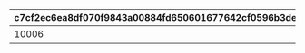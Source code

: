 |c7cf2ec6ea8df070f9843a00884fd650601677642cf0596b3de701e5cb3bc4e7|22521ff6116599d70d52affe3c92788ecf399209a80ee757db66d7bba432c06f|4e1971d2fdc387d738a0ccf66cbfc7d97818582c16bf420c599d47ea32f8f3d7|c7085d270f5732fc48f91cbe1030cbd0a0b81b5485655cedf9b6fb01721e4e18|72fdfc1c57d30438da36d323abedbdb375b997ce21d97259ba807aa70ff39d69|93c2275020c91f6c5f96765bc3f679da74fbfab3776e67857e620eee402edc1b|4db11d8be88b93493b63531a36d78e59c930c266fa067d1d2bc9d7dad002f9d6|d4309384ef6761124b3228c81dec57ea9be6a19b535f16c6042979606760ac5f|5209649aaa7f24db4c7df9152340849a046252196bbfbf8a99ffec5adeafc0ca|819652edb57ec6a93ae73696e8386b2175bf2be6d2360fed1ae9f9e530973674|07cf4141743dab143c83d871b3f81d7bdbeb818ef43831ba3978624b2bd0ee05|f013a2d372ae3e1c6fe8322440b17a5dd748b7738083f71915cbfd12158bed79|049803e1baf6d2f8991909f839b5ce05a6a49f6443cf253a8dce9e273ac25910|2cab9b0e4adb18a02630a33f0effca7398f7ba0fed5aa83a3ad316334c14a1ef|59c6f5dd773724e24bbfdf52f700c43be17e85593b489e957e367565c618a1a1|0c583f6a97c0219180fada1b7a5d08454aaf50a4ea9edd51e5f76eb35ffb04b6|
| --- | --- | --- | --- | --- | --- | --- | --- | --- | --- | --- | --- | --- | --- | --- | --- |
|10006|女神祭|100134|100135|100136|20|200|100|3000|150|12|94002|500|2025/06/30 11:00:00|2025/08/25 04:59:59|2025/08/29 04:59:59|